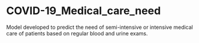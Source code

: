 # COVID-19_Medical_care_need
Model developed to predict the need of semi-intensive or intensive medical care of patients based on regular blood and urine exams.
